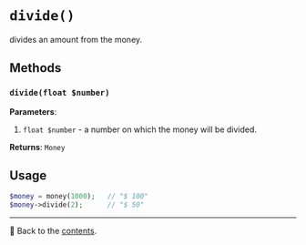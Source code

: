 # `divide()`

divides an amount from the money.

## Methods

### `divide(float $number)`
**Parameters**:
1. `float $number` - a number on which the money will be divided.

**Returns**: `Money`

## Usage

```php
$money = money(1000);   // "$ 100"
$money->divide(2);      // "$ 50"
```

---

📌 Back to the [contents](/docs/04_money/README.md).
